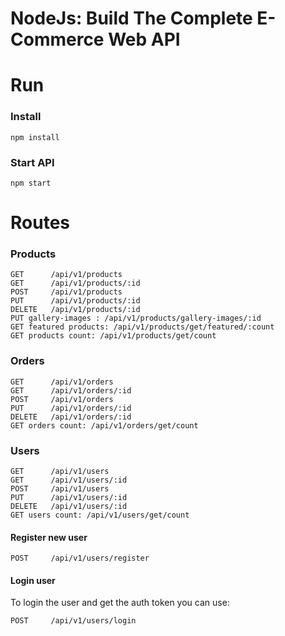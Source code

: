 # NodeJs: Build The Complete E-Commerce Web API

# Run

### Install

```
npm install
```

### Start API

```
npm start
```

# Routes

### Products

```
GET      /api/v1/products
GET      /api/v1/products/:id
POST     /api/v1/products
PUT      /api/v1/products/:id
DELETE   /api/v1/products/:id
PUT gallery-images : /api/v1/products/gallery-images/:id
GET featured products: /api/v1/products/get/featured/:count
GET products count: /api/v1/products/get/count
```

### Orders

```
GET      /api/v1/orders
GET      /api/v1/orders/:id
POST     /api/v1/orders
PUT      /api/v1/orders/:id
DELETE   /api/v1/orders/:id
GET orders count: /api/v1/orders/get/count
```

### Users

```
GET      /api/v1/users
GET      /api/v1/users/:id
POST     /api/v1/users
PUT      /api/v1/users/:id
DELETE   /api/v1/users/:id
GET users count: /api/v1/users/get/count
```

#### Register new user

```
POST     /api/v1/users/register
```

#### Login user

To login the user and get the auth token you can use:

```
POST     /api/v1/users/login
```
